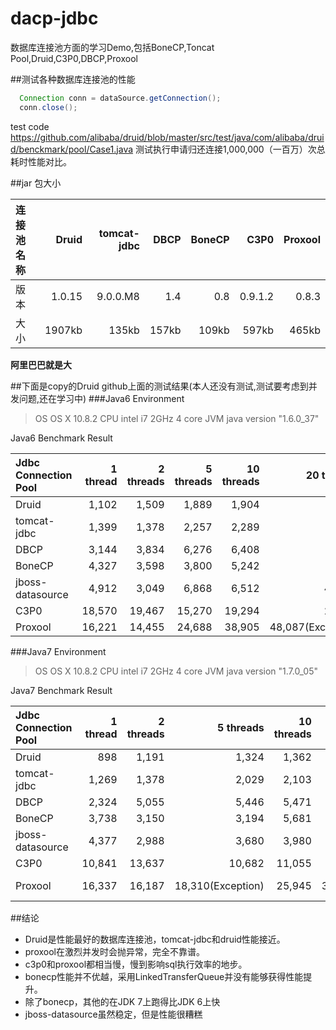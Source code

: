 # dacp-jdbc
数据库连接池方面的学习Demo,包括BoneCP,Toncat Pool,Druid,C3P0,DBCP,Proxool

##测试各种数据库连接池的性能

```java
  Connection conn = dataSource.getConnection();
  conn.close();
```
test code https://github.com/alibaba/druid/blob/master/src/test/java/com/alibaba/druid/benckmark/pool/Case1.java
测试执行申请归还连接1,000,000（一百万）次总耗时性能对比。

##jar 包大小

|连接池名称 |Druid  |tomcat-jdbc  |DBCP |BoneCP |C3P0 |Proxool  |
|:--------|--------:|--------:|--------:|--------:|--------:|--------:|
|版本 |1.0.15 |9.0.0.M8 |1.4  |0.8  |0.9.1.2  |0.8.3  |
|大小 |1907kb |135kb  |157kb  |109kb  |597kb  |465kb  |

**阿里巴巴就是大**

##下面是copy的Druid github上面的测试结果(本人还没有测试,测试要考虑到并发问题,还在学习中)
###Java6 Environment

> OS	OS X 10.8.2
> CPU	intel i7 2GHz 4 core
> JVM	java version "1.6.0_37"

Java6 Benchmark Result

|Jdbc Connection Pool | 1 thread	| 2 threads	|5 threads	|10 threads	|20 threads	|50 threads|
| :-------- | --------:| --------:|--------:|--------:|--------:|--------:|
|Druid	|1,102	|1,509	|1,889	|1,904	|2,027|	1,977
|tomcat-jdbc|	1,399	|1,378	|2,257|	2,289|	2,305|	2,503
|DBCP	|3,144|	3,834|	6,276|	6,408	|6,563|	6,783
|BoneCP	|4,327	|3,598|	3,800|	5,242|	9,402	|19,066
|jboss-datasource|	4,912|	3,049	|6,868|	6,512	|40,146	|43,748
|C3P0	|18,570	|19,467	|15,270	|19,294	|28,195	|66,677
|Proxool|	16,221|	14,455|	24,688	|38,905|	48,087(Exception)	|58,238(Exception)

###Java7 Environment

> OS	OS X 10.8.2
> CPU	intel i7 2GHz 4 core
> JVM	java version "1.7.0_05"

Java7 Benchmark Result

|Jdbc Connection Pool |	1 thread	|2 threads|	5 threads	|10 threads	|20 threads|50 threads|
| :-------- | --------:| --------:|--------:|--------:|--------:|--------:|
|Druid		|898|1,191	|1,324	|1,362	|1,325	|1,459
|tomcat-jdbc|1,269	|1,378	|2,029	|2,103	|1,879	|2,025
|DBCP		|2,324	|5,055	|5,446	|5,471	|5,524	|5,415
|BoneCP		|3,738	|3,150	|3,194	|5,681	|11,018	|23,125
|jboss-datasource|4,377|2,988|3,680	|3,980	|32,708	|37,742
|C3P0		|10,841	|13,637	|10,682	|11,055	|14,497	|20,351
|Proxool	|16,337	|16,187	|18,310(Exception)	|25,945	|33,706(Exception)	|39,501 (Exception)

##结论
* Druid是性能最好的数据库连接池，tomcat-jdbc和druid性能接近。
* proxool在激烈并发时会抛异常，完全不靠谱。
* c3p0和proxool都相当慢，慢到影响sql执行效率的地步。
* bonecp性能并不优越，采用LinkedTransferQueue并没有能够获得性能提升。
* 除了bonecp，其他的在JDK 7上跑得比JDK 6上快
* jboss-datasource虽然稳定，但是性能很糟糕
